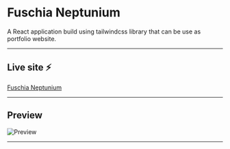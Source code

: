 # Fuschia Neptunium

A React application build using tailwindcss library that can be use as portfolio website.

---

## Live site ⚡

[Fuschia Neptunium](https://fuschia-neptunium.netlify.app/)

---

## Preview

![Preview](https://i.ibb.co/BTjvN1c/screencapture-localhost-3000-2021-06-09-00-35-31.png)

---

